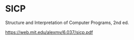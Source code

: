 # SICP
Structure and Interpretation of Computer Programs, 2nd ed.


https://web.mit.edu/alexmv/6.037/sicp.pdf
